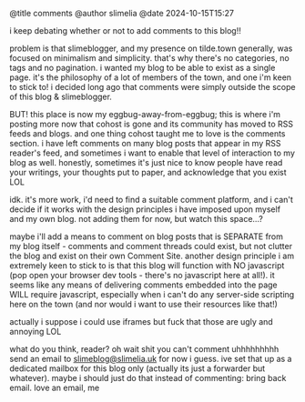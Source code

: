 @title comments @author slimelia @date 2024-10-15T15:27

i keep debating whether or not to add comments to this blog!!

problem is that slimeblogger, and my presence on tilde.town generally, 
was focused on minimalism and simplicity. that's why there's no 
categories, no tags and no pagination. i wanted my blog to be able to 
exist as a single page. it's the philosophy of a lot of members of the 
town, and one i'm keen to stick to! i decided long ago that comments 
were simply outside the scope of this blog & slimeblogger.

BUT! this place is now my eggbug-away-from-eggbug; this is where i'm 
posting more now that cohost is gone and its community has moved to RSS 
feeds and blogs. and one thing cohost taught me to love is the comments 
section. i have left comments on many blog posts that appear in my RSS 
reader's feed, and sometimes i want to enable that level of interaction 
to my blog as well. honestly, sometimes it's just nice to know people 
have read your writings, your thoughts put to paper, and acknowledge 
that you exist LOL

idk. it's more work, i'd need to find a suitable comment platform, and i 
can't decide if it works with the design principles i have imposed upon 
myself and my own blog. not adding them for now, but watch this space...?

maybe i'll add a means to comment on blog posts that is SEPARATE from my 
blog itself - comments and comment threads could exist, but not clutter 
the blog and exist on their own Comment Site. another design principle i 
am extremely keen to stick to is that this blog will function with NO 
javascript (pop open your browser dev tools - there's no javascript here 
at all!). it seems like any means of delivering comments embedded into 
the page WILL require javascript, especially when i can't do any 
server-side scripting here on the town (and nor would i want to use 
their resources like that!)

actually i suppose i could use iframes but fuck that those are ugly and 
annoying LOL

what do you think, reader? oh wait shit you can't comment uhhhhhhhhh 
send an email to slimeblog@slimelia.uk for now i guess. ive set that up 
as a dedicated mailbox for this blog only (actually its just a forwarder 
but whatever). maybe i should just do that instead of commenting: bring 
back email. love an email, me
